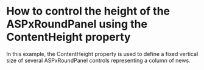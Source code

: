 # How to control the height of the ASPxRoundPanel using the ContentHeight property


<p>In this example, the ContentHeight property is used to define a fixed vertical size of several ASPxRoundPanel controls representing a column of news.</p>

<br/>


